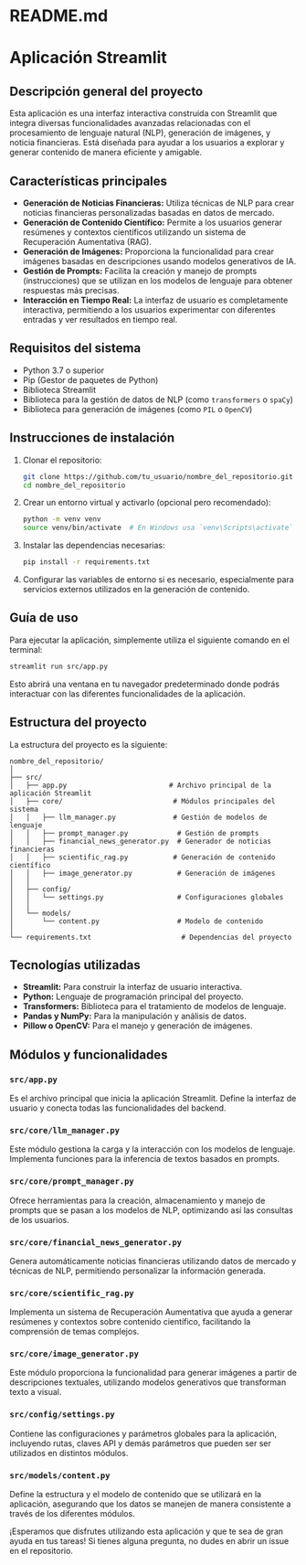 # README.md

# Aplicación Streamlit

## Descripción general del proyecto
Esta aplicación es una interfaz interactiva construida con Streamlit que integra diversas funcionalidades avanzadas relacionadas con el procesamiento de lenguaje natural (NLP), generación de imágenes, y noticia financieras. Está diseñada para ayudar a los usuarios a explorar y generar contenido de manera eficiente y amigable.

## Características principales
- **Generación de Noticias Financieras:** Utiliza técnicas de NLP para crear noticias financieras personalizadas basadas en datos de mercado.
- **Generación de Contenido Científico:** Permite a los usuarios generar resúmenes y contextos científicos utilizando un sistema de Recuperación Aumentativa (RAG).
- **Generación de Imágenes:** Proporciona la funcionalidad para crear imágenes basadas en descripciones usando modelos generativos de IA.
- **Gestión de Prompts:** Facilita la creación y manejo de prompts (instrucciones) que se utilizan en los modelos de lenguaje para obtener respuestas más precisas.
- **Interacción en Tiempo Real:** La interfaz de usuario es completamente interactiva, permitiendo a los usuarios experimentar con diferentes entradas y ver resultados en tiempo real.

## Requisitos del sistema
- Python 3.7 o superior
- Pip (Gestor de paquetes de Python)
- Biblioteca Streamlit
- Biblioteca para la gestión de datos de NLP (como `transformers` o `spaCy`)
- Biblioteca para generación de imágenes (como `PIL` o `OpenCV`)

## Instrucciones de instalación
1. Clonar el repositorio:
   ```bash
   git clone https://github.com/tu_usuario/nombre_del_repositorio.git
   cd nombre_del_repositorio
   ```
2. Crear un entorno virtual y activarlo (opcional pero recomendado):
   ```bash
   python -m venv venv
   source venv/bin/activate  # En Windows usa `venv\Scripts\activate`
   ```
3. Instalar las dependencias necesarias:
   ```bash
   pip install -r requirements.txt
   ```
4. Configurar las variables de entorno si es necesario, especialmente para servicios externos utilizados en la generación de contenido.

## Guía de uso
Para ejecutar la aplicación, simplemente utiliza el siguiente comando en el terminal:

```bash
streamlit run src/app.py
```

Esto abrirá una ventana en tu navegador predeterminado donde podrás interactuar con las diferentes funcionalidades de la aplicación.

## Estructura del proyecto
La estructura del proyecto es la siguiente:

```
nombre_del_repositorio/
│
├── src/
│   ├── app.py                         # Archivo principal de la aplicación Streamlit
│   ├── core/                           # Módulos principales del sistema
│   │   ├── llm_manager.py              # Gestión de modelos de lenguaje
│   │   ├── prompt_manager.py            # Gestión de prompts
│   │   ├── financial_news_generator.py  # Generador de noticias financieras
│   │   ├── scientific_rag.py           # Generación de contenido científico
│   │   ├── image_generator.py           # Generación de imágenes
│   │
│   ├── config/
│   │   └── settings.py                  # Configuraciones globales
│   │
│   └── models/
│       └── content.py                   # Modelo de contenido
│
└── requirements.txt                      # Dependencias del proyecto
```

## Tecnologías utilizadas
- **Streamlit:** Para construir la interfaz de usuario interactiva.
- **Python:** Lenguaje de programación principal del proyecto.
- **Transformers:** Biblioteca para el tratamiento de modelos de lenguaje.
- **Pandas y NumPy:** Para la manipulación y análisis de datos.
- **Pillow o OpenCV:** Para el manejo y generación de imágenes.

## Módulos y funcionalidades

### `src/app.py`
Es el archivo principal que inicia la aplicación Streamlit. Define la interfaz de usuario y conecta todas las funcionalidades del backend.

### `src/core/llm_manager.py`
Este módulo gestiona la carga y la interacción con los modelos de lenguaje. Implementa funciones para la inferencia de textos basados en prompts.

### `src/core/prompt_manager.py`
Ofrece herramientas para la creación, almacenamiento y manejo de prompts que se pasan a los modelos de NLP, optimizando así las consultas de los usuarios.

### `src/core/financial_news_generator.py`
Genera automáticamente noticias financieras utilizando datos de mercado y técnicas de NLP, permitiendo personalizar la información generada.

### `src/core/scientific_rag.py`
Implementa un sistema de Recuperación Aumentativa que ayuda a generar resúmenes y contextos sobre contenido científico, facilitando la comprensión de temas complejos.

### `src/core/image_generator.py`
Este módulo proporciona la funcionalidad para generar imágenes a partir de descripciones textuales, utilizando modelos generativos que transforman texto a visual.

### `src/config/settings.py`
Contiene las configuraciones y parámetros globales para la aplicación, incluyendo rutas, claves API y demás parámetros que pueden ser ser utilizados en distintos módulos.

### `src/models/content.py`
Define la estructura y el modelo de contenido que se utilizará en la aplicación, asegurando que los datos se manejen de manera consistente a través de los diferentes módulos.

¡Esperamos que disfrutes utilizando esta aplicación y que te sea de gran ayuda en tus tareas! Si tienes alguna pregunta, no dudes en abrir un issue en el repositorio.